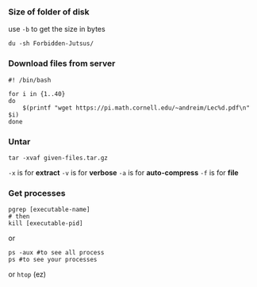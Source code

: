 
### Size of folder of disk

use `-b` to get the size in bytes
```shell
du -sh Forbidden-Jutsus/
```

### Download files from server

```shell
#! /bin/bash

for i in {1..40}
do
	$(printf "wget https://pi.math.cornell.edu/~andreim/Lec%d.pdf\n" $i)
done

```

### Untar

```shell
tar -xvaf given-files.tar.gz
```

`-x` is for **extract**
`-v` is for **verbose**
`-a` is for **auto-compress**
`-f` is for **file**

### Get processes

```shell
pgrep [executable-name]
# then
kill [executable-pid]
```

or 

```shell
ps -aux #to see all process
ps #to see your processes
```

or `htop` (ez)
